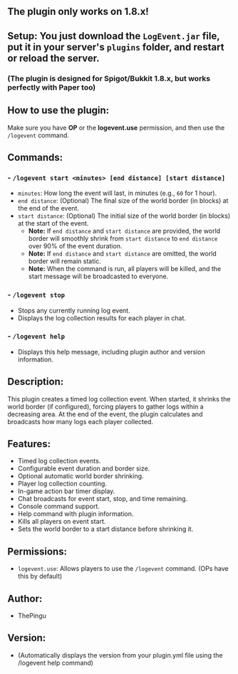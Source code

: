## **The plugin only works on 1.8.x!**

## **Setup:** You just download the `LogEvent.jar` file, put it in your server's `plugins` folder, and restart or reload the server.

### (The plugin is designed for Spigot/Bukkit 1.8.x, but works perfectly with Paper too)

## **How to use the plugin:**
Make sure you have **OP** or the **logevent.use** permission, and then use the `/logevent` command.

## **Commands:**

### - `/logevent start <minutes> [end distance] [start distance]`
   - `minutes`: How long the event will last, in minutes (e.g., `60` for 1 hour).
   - `end distance`: (Optional) The final size of the world border (in blocks) at the end of the event.
   - `start distance`: (Optional) The initial size of the world border (in blocks) at the start of the event.
     - **Note:** If `end distance` and `start distance` are provided, the world border will smoothly shrink from `start distance` to `end distance` over 90% of the event duration.
     - **Note:** If `end distance` and `start distance` are omitted, the world border will remain static.
     - **Note:** When the command is run, all players will be killed, and the start message will be broadcasted to everyone.

### - `/logevent stop`
   - Stops any currently running log event.
   - Displays the log collection results for each player in chat.

### - `/logevent help`
   - Displays this help message, including plugin author and version information.

## **Description:**

This plugin creates a timed log collection event. When started, it shrinks the world border (if configured), forcing players to gather logs within a decreasing area. At the end of the event, the plugin calculates and broadcasts how many logs each player collected.

## **Features:**

-   Timed log collection events.
-   Configurable event duration and border size.
-   Optional automatic world border shrinking.
-   Player log collection counting.
-   In-game action bar timer display.
-   Chat broadcasts for event start, stop, and time remaining.
-   Console command support.
-   Help command with plugin information.
-   Kills all players on event start.
-   Sets the world border to a start distance before shrinking it.

## **Permissions:**

-   `logevent.use`: Allows players to use the `/logevent` command. (OPs have this by default)

## **Author:**

-   ThePingu

## **Version:**

-   (Automatically displays the version from your plugin.yml file using the /logevent help command)
